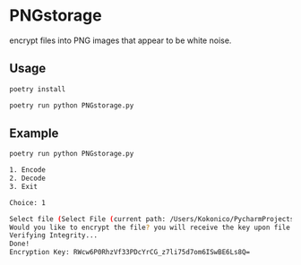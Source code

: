 # PNGstorage

encrypt files into PNG images that appear to be white noise.

## Usage

```bash
poetry install

poetry run python PNGstorage.py
```

## Example

```bash
poetry run python PNGstorage.py

1. Encode
2. Decode
3. Exit

Choice: 1

Select file (Select File (current path: /Users/Kokonico/PycharmProjects/PNGstorage): README.md
Would you like to encrypt the file? you will receive the key upon file encryption. (y/n): y
Verifying Integrity...
Done!
Encryption Key: RWcw6P0RhzVf33PDcYrCG_z7li75d7om6ISwBE6Ls8Q=
```
